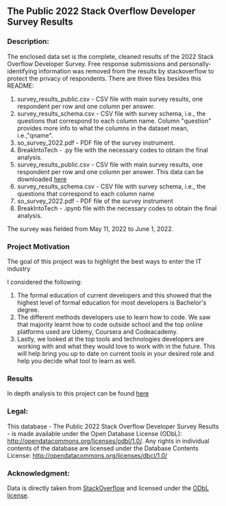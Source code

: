 ## The Public 2022 Stack Overflow Developer Survey Results

### Description:

The enclosed data set is the complete, cleaned results of the 2022 Stack Overflow Developer Survey. Free response submissions and personally-identifying information was removed from the results by stackoverflow to protect the privacy of respondents. There are three files besides this README:

1. survey_results_public.csv - CSV file with main survey results, one respondent per row and one column per answer.
2. survey_results_schema.csv - CSV file with survey schema, i.e., the questions that correspond to each column name. Column "question" provides more info to what the columns in the dataset mean, i.e.,"qname".
3. so_survey_2022.pdf - PDF file of the survey instrument.
4. BreakIntoTech - .py file with the necessary codes to obtain the final analysis.
1. survey_results_public.csv - CSV file with main survey results, one respondent per row and one column per answer. This data can be downloaded [here](https://info.stackoverflowsolutions.com/rs/719-EMH-566/images/stack-overflow-developer-survey-2022.zip)
2. survey_results_schema.csv - CSV file with survey schema, i.e., the questions that correspond to each column name
3. so_survey_2022.pdf - PDF file of the survey instrument
4. BreakIntoTech - .ipynb file with the necessary codes to obtain the final analysis.

The survey was fielded from May 11, 2022 to June 1, 2022. 

### Project Motivation
The goal of this project was to highlight the best ways to enter the IT industry

I considered the following:
1. The formal education of current developers and this showed that the highest level of formal education for most developers is Bachelor's degree.
2. The different methods developers use to learn how to code. We saw that majority learnt how to code outside school and the top online platforms used are Udemy, Coursera and Codeacademy.
3. Lastly, we looked at the top tools and technologies developers are working with and what they would love to work with in the future. This will help bring you up to date on current tools in your desired role and help you decide what tool to learn as well.

### Results
In depth analysis to this project can be found [here](https://medium.com/@oluwabori.joba/transitioning-into-tech-6273ee73ecfa)

### Legal:

This database - The Public 2022 Stack Overflow Developer Survey Results - is made available under the Open Database License (ODbL): http://opendatacommons.org/licenses/odbl/1.0/. Any rights in individual contents of the database are licensed under the Database Contents License: http://opendatacommons.org/licenses/dbcl/1.0/



### Acknowledgment:

Data is directly taken from [StackOverflow](https://insights.stackoverflow.com/survey/) and licensed under the [ODbL license](https://opendatacommons.org/licenses/odbl/1-0/).
